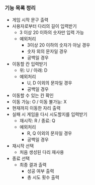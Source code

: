 ### 기능 목록 정리

- 게임 시작 문구 출력
- 사용자로부터 다리의 길이 입력받기
    - 3 이상 20 이하의 숫자만 입력 가능
    - 예외처리
        - 3이상 20 이하의 숫자가 아닐 경우
        - 숫자 외의 문자일 경우
        - 공백일 경우
- 이동할 칸 입력받기
    - 위: U / 아래: D
    - 예외처리
        - U, D 이외의 문자일 경우
        - 공백일 경우
- 이동할 수 있는 칸 확인
- 이동 가능: O / 이동 불가능: X
- 현재까지 이동한 자리 출력
- 실패 시 게임을 다시 시도할지를 입력받기
    - 재시작: R / 종료: Q
    - 예외처리
        - R, Q 이외의 문자일 경우
        - 공백일 경우
- 재시작 선택
    - 처음 생성된 다리 재사용
- 종료 선택
    - 최종 결과 출력
        - 성공 여부 출력
        - 총 시도 횟수 출력